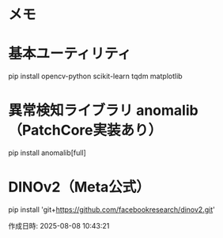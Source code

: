 # メモ

# 基本ユーティリティ
pip install opencv-python scikit-learn tqdm matplotlib

# 異常検知ライブラリ anomalib（PatchCore実装あり）
pip install anomalib[full]

# DINOv2（Meta公式）
pip install 'git+https://github.com/facebookresearch/dinov2.git'

作成日時: 2025-08-08 10:43:21